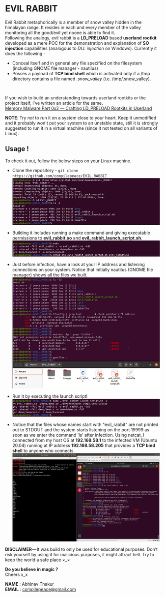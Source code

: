# EVIL RABBIT
Evil Rabbit metaphorically is a member of snow valley hidden in the himalayan range. It resides in each and every member of the valley monitoring all the good/evil yet noone is able to find it. <br>
Following the analogy, evil rabbit is a **LD_PRELOAD** based **userland rootkit** developed as a mere POC for the demonstration and explanation of **SO injection** capabilities (analogous to *DLL injection* on Windows). Currently it does the following - 
* Conceal itself and in general any file specified on the filesystem (including GNOME file manager - nautilus)
* Posses a payload of **TCP bind shell** which is activated only if a /tmp directory contains a file named *.snow_valley* (i.e. /tmp/.snow_valley).
<br>


If you wish to build an understanding towards userland rootkits or the project itself, I've written an article for the same.<br> [Memory Malware Part 0x2 — Crafting LD_PRELOAD Rootkits in Userland] <br>

**NOTE**: Try *not* to run it on a system close to your heart. Keep it unmodified and it probably won't put your system to an unstable state, still it is strongly suggested to run it in a virtual machine (since it not tested on all variants of Linux).

## Usage !
To check it out, follow the below steps on your Linux machine. 

* Clone the repository - `git clone https://github.com/compilepeace/EVIL_RABBIT`
![clone](./images/0_clone.png)

* Building it includes running a make command and giving executable permissions to  **evil_rabbit.so** and **evil_rabbit_launch_script.sh**. 
![build](./images/1_build.png)

* Just before infection, have a look at your IP address and listening connections on your system. Notice that initially nautilus (GNOME file manager) shows all the files we built.
![before_infection](./images/2_before_infection.png)

* Run it by executing the launch script!
![running](./images/3_running.png)

* Notice that the files whose names start with "evil_rabbit" are not printed out to STDOUT and the system starts listening on the port 19999 as soon as we enter the command 'ls' after infection. Using netcat, I connected from my host OS at **192.168.58.1** to the infected VM (Ubuntu 20.04) running at IP address **192.168.58.205** that provides a **TCP bind shell** to anyone who connects.
![magic](./images/4_magic.png)

**DISCLAIMER** — It was build to only be used for educational purposes. Don’t risk yourself by using it for malicious purposes, it might attract hell. Try to keep the world a safe place ×_×

**Do you believe in magic ?**<br>
Cheers x_x
<br>

**NAME**  : Abhinav Thakur <br>
**EMAIL** : compilepeace@gmail.com  

[Memory Malware Part 0x2 — Crafting LD_PRELOAD Rootkits in Userland]: https://medium.com/@compilepeace/memory-malware-part-0x2-writing-userland-rootkits-via-ld-preload-30121c8343d5
